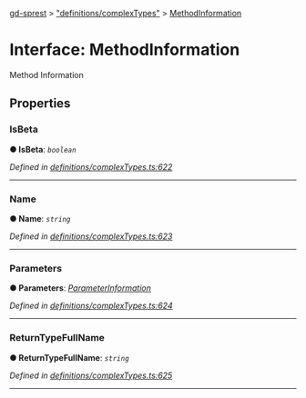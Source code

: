 [gd-sprest](../README.md) > ["definitions/complexTypes"](../modules/_definitions_complextypes_.md) > [MethodInformation](../interfaces/_definitions_complextypes_.methodinformation.md)



# Interface: MethodInformation


Method Information


## Properties
<a id="isbeta"></a>

###  IsBeta

**●  IsBeta**:  *`boolean`* 

*Defined in [definitions/complexTypes.ts:622](https://github.com/gunjandatta/sprest/blob/3de79f1/src/definitions/complexTypes.ts#L622)*





___

<a id="name"></a>

###  Name

**●  Name**:  *`string`* 

*Defined in [definitions/complexTypes.ts:623](https://github.com/gunjandatta/sprest/blob/3de79f1/src/definitions/complexTypes.ts#L623)*





___

<a id="parameters"></a>

###  Parameters

**●  Parameters**:  *[ParameterInformation](_definitions_complextypes_.parameterinformation.md)* 

*Defined in [definitions/complexTypes.ts:624](https://github.com/gunjandatta/sprest/blob/3de79f1/src/definitions/complexTypes.ts#L624)*





___

<a id="returntypefullname"></a>

###  ReturnTypeFullName

**●  ReturnTypeFullName**:  *`string`* 

*Defined in [definitions/complexTypes.ts:625](https://github.com/gunjandatta/sprest/blob/3de79f1/src/definitions/complexTypes.ts#L625)*





___



